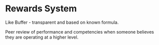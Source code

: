 # Rewards System

Like Buffer - transparent and based on known formula.

Peer review of performance and competencies when someone believes they are operating at a higher level.